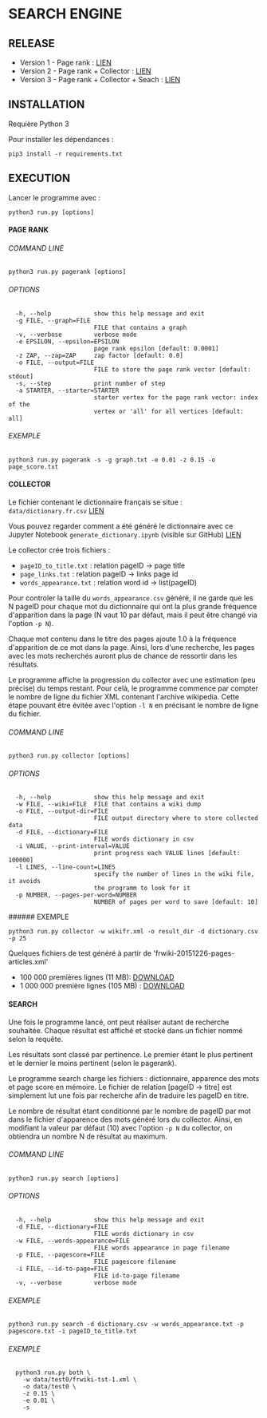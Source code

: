 # SEARCH ENGINE

## RELEASE
- Version 1 - Page rank : [LIEN](https://github.com/kalaww/search_engine/releases/tag/1.0)
- Version 2 - Page rank + Collector : [LIEN](https://github.com/kalaww/search_engine/releases/tag/2.0)
- Version 3 - Page rank + Collector + Seach : [LIEN](https://github.com/kalaww/search_engine/releases/tag/3.0)

## INSTALLATION
Requière Python 3

Pour installer les dépendances :

```
pip3 install -r requirements.txt
```

## EXECUTION
Lancer le programme avec :
```
python3 run.py [options]
```

#### PAGE RANK

###### COMMAND LINE
```
python3 run.py pagerank [options]
```
###### OPTIONS
```
  -h, --help            show this help message and exit
  -g FILE, --graph=FILE
                        FILE that contains a graph
  -v, --verbose         verbose mode
  -e EPSILON, --epsilon=EPSILON
                        page rank epsilon [default: 0.0001]
  -z ZAP, --zap=ZAP     zap factor [default: 0.0]
  -o FILE, --output=FILE
                        FILE to store the page rank vector [default: stdout]
  -s, --step            print number of step
  -a STARTER, --starter=STARTER
                        starter vertex for the page rank vector: index of the
                        vertex or 'all' for all vertices [default: all]
```
###### EXEMPLE
```
python3 run.py pagerank -s -g graph.txt -e 0.01 -z 0.15 -o page_score.txt
```

#### COLLECTOR
Le fichier contenant le dictionnaire français se situe : `data/dictionary.fr.csv` 
[LIEN](https://github.com/Kalaww/search_engine/blob/master/data/dictionary.fr.csv)

Vous pouvez regarder comment a été généré le dictionnaire avec ce Jupyter Notebook `generate_dictionary.ipynb` 
(visible sur GitHub) 
[LIEN](https://github.com/Kalaww/search_engine/blob/master/generate_dictionary.ipynb)

Le collector crée trois fichiers :
- `pageID_to_title.txt` : relation pageID -> page title
- `page_links.txt` : relation pageID -> links page id
- `words_appearance.txt` : relation word id -> list(pageID)

Pour controler la taille du `words_appearance.csv` généré, il ne garde que les N pageID pour chaque mot du dictionnaire 
qui ont la plus grande fréquence d'apparition dans la page (N vaut 10 par défaut, mais il peut être changé via l'option 
`-p N`).

Chaque mot contenu dans le titre des pages ajoute 1.0 à la fréquence d'apparition de ce mot dans la page. Ainsi, lors 
d'une recherche, les pages avec les mots recherchés auront plus de chance de ressortir dans les résultats.

Le programme affiche la progression du collector avec une estimation (peu précise) du temps restant. Pour celà, le 
programme commence par compter le nombre de ligne du fichier XML contenant l'archive wikipedia. Cette étape pouvant 
être évitée avec l'option `-l N` en précisant le nombre de ligne du fichier.

###### COMMAND LINE
```
python3 run.py collector [options]
```

###### OPTIONS
```
  -h, --help            show this help message and exit
  -w FILE, --wiki=FILE  FILE that contains a wiki dump
  -o FILE, --output-dir=FILE
                        FILE output directory where to store collected data
  -d FILE, --dictionary=FILE
                        FILE words dictionary in csv
  -i VALUE, --print-interval=VALUE
                        print progress each VALUE lines [default: 100000]
  -l LINES, --line-count=LINES
                        specify the number of lines in the wiki file, it avoids
                        the programm to look for it
  -p NUMBER, --pages-per-word=NUMBER
                        NUMBER of pages per word to save [default: 10]
```

###### EXEMPLE
```
python3 run.py collector -w wikifr.xml -o result_dir -d dictionary.csv -p 25
```
Quelques fichiers de test généré à partir de 'frwiki-20151226-pages-articles.xml'
- 100 000 premières lignes (11 MB): [DOWNLOAD](https://drive.google.com/open?id=0BxjKLsDqc12CNU9Zd2doVm16amc)
- 1 000 000 première lignes (105 MB) : [DOWNLOAD](https://drive.google.com/open?id=0BxjKLsDqc12CX29XTnpmby11THc)

#### SEARCH

Une fois le programme lancé, ont peut réaliser autant de recherche souhaitée. Chaque résultat est affiché et stocké dans 
un fichier nommé selon la requête.

Les résultats sont classé par pertinence. Le premier étant le plus pertinent et le dernier le moins pertinent (selon le 
pagerank).

Le programme search charge les fichiers : dictionnaire, apparence des mots et page score en mémoire. Le fichier de 
relation [pageID -> titre] est simplement lut une fois par recherche afin de traduire les pageID en titre.

Le nombre de résultat étant conditionné par le nombre de pageID par mot dans le fichier d'apparence des mots généré lors 
du collector. Ainsi, en modifiant la valeur par défaut (10) avec l'option `-p N` du collector, on obtiendra un nombre N 
de résultat au maximum.

###### COMMAND LINE
```commandline
python3 run.py search [options]
```

###### OPTIONS
```
  -h, --help            show this help message and exit
  -d FILE, --dictionary=FILE
                        FILE words dictionary in csv
  -w FILE, --words-appearance=FILE
                        FILE words appearance in page filename
  -p FILE, --pagescore=FILE
                        FILE pagescore filename
  -i FILE, --id-to-page=FILE
                        FILE id-to-page filename
  -v, --verbose         verbose mode
```

###### EXEMPLE
```commandline
python3 run.py search -d dictionary.csv -w words_appearance.txt -p pagescore.txt -i pageID_to_title.txt
```

###### EXEMPLE
```
  python3 run.py both \
    -w data/test0/frwiki-tst-1.xml \
    -o data/test0 \
    -z 0.15 \
    -e 0.01 \
    -s 
```